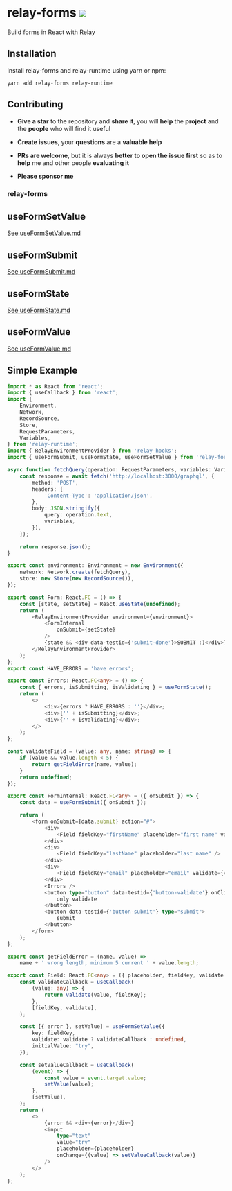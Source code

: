 # relay-forms ![](https://github.com/morrys/relay-forms/workflows/Build/badge.svg)
Build forms in React with Relay

## Installation

Install relay-forms and relay-runtime using yarn or npm:

```
yarn add relay-forms relay-runtime
```

## Contributing

* **Give a star** to the repository and **share it**, you will **help** the **project** and the **people** who will find it useful

* **Create issues**, your **questions** are a **valuable help**

* **PRs are welcome**, but it is always **better to open the issue first** so as to **help** me and other people **evaluating it**

* **Please sponsor me**

### relay-forms

## useFormSetValue

[See useFormSetValue.md](./docs/useFormSetValue.md)

## useFormSubmit

[See useFormSubmit.md](./docs/useFormSubmit.md)

## useFormState

[See useFormState.md](./docs/useFormState.md)

## useFormValue

[See useFormValue.md](./docs/useFormValue.md)

## Simple Example

```ts
import * as React from 'react';
import { useCallback } from 'react';
import {
    Environment,
    Network,
    RecordSource,
    Store,
    RequestParameters,
    Variables,
} from 'relay-runtime';
import { RelayEnvironmentProvider } from 'relay-hooks';
import { useFormSubmit, useFormState, useFormSetValue } from 'relay-forms';

async function fetchQuery(operation: RequestParameters, variables: Variables) {
    const response = await fetch('http://localhost:3000/graphql', {
        method: 'POST',
        headers: {
            'Content-Type': 'application/json',
        },
        body: JSON.stringify({
            query: operation.text,
            variables,
        }),
    });

    return response.json();
}

export const environment: Environment = new Environment({
    network: Network.create(fetchQuery),
    store: new Store(new RecordSource()),
});

export const Form: React.FC = () => {
    const [state, setState] = React.useState(undefined);
    return (
        <RelayEnvironmentProvider environment={environment}>
            <FormInternal
                onSubmit={setState}
            />
            {state && <div data-testid={'submit-done'}>SUBMIT :)</div>}
        </RelayEnvironmentProvider>
    );
};
export const HAVE_ERRORS = 'have errors';

export const Errors: React.FC<any> = () => {
    const { errors, isSubmitting, isValidating } = useFormState();
    return (
        <>
            <div>{errors ? HAVE_ERRORS : ''}</div>;
            <div>{'' + isSubmitting}</div>;
            <div>{'' + isValidating}</div>;
        </>
    );
};

const validateField = (value: any, name: string) => {
    if (value && value.length < 5) {
        return getFieldError(name, value);
    }
    return undefined;
});

export const FormInternal: React.FC<any> = ({ onSubmit }) => {
    const data = useFormSubmit({ onSubmit });

    return (
        <form onSubmit={data.submit} action="#">
            <div>
                <Field fieldKey="firstName" placeholder="first name" validate={validateField} />
            </div>
            <div>
                <Field fieldKey="lastName" placeholder="last name" />
            </div>
            <div>
                <Field fieldKey="email" placeholder="email" validate={validateField} />
            </div>
            <Errors />
            <button type="button" data-testid={'button-validate'} onClick={data.validate}>
                only validate
            </button>
            <button data-testid={'button-submit'} type="submit">
                submit
            </button>
        </form>
    );
};

export const getFieldError = (name, value) =>
    name + ' wrong length, minimum 5 current ' + value.length;

export const Field: React.FC<any> = ({ placeholder, fieldKey, validate }) => {
    const validateCallback = useCallback(
        (value: any) => {
            return validate(value, fieldKey);
        },
        [fieldKey, validate],
    );

    const [{ error }, setValue] = useFormSetValue({
        key: fieldKey,
        validate: validate ? validateCallback : undefined,
        initialValue: "try",
    });

    const setValueCallback = useCallback(
        (event) => {
            const value = event.target.value;
            setValue(value);
        },
        [setValue],
    );
    return (
        <>
            {error && <div>{error}</div>}
            <input
                type="text"
                value="try"
                placeholder={placeholder}
                onChange={(value) => setValueCallback(value)}
            />
        </>
    );
};
```